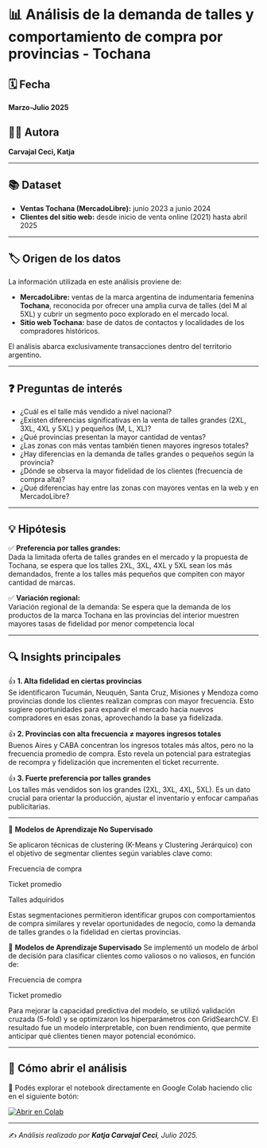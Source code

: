 # 📊 Análisis de la demanda de talles y comportamiento de compra por provincias - Tochana

## 🗓 Fecha
**Marzo-Julio 2025**

## 👩‍🎓 Autora
**Carvajal Ceci, Katja**

---

## 📚 Dataset
- **Ventas Tochana (MercadoLibre):** junio 2023 a junio 2024  
- **Clientes del sitio web:** desde inicio de venta online (2021) hasta abril 2025

---

## 🏷 Origen de los datos
La información utilizada en este análisis proviene de:
- **MercadoLibre:** ventas de la marca argentina de indumentaria femenina **Tochana**, reconocida por ofrecer una amplia curva de talles (del M al 5XL) y cubrir un segmento poco explorado en el mercado local.
- **Sitio web Tochana:** base de datos de contactos y localidades de los compradores históricos.

El análisis abarca exclusivamente transacciones dentro del territorio argentino.

---

## ❓ Preguntas de interés
- ¿Cuál es el talle más vendido a nivel nacional?
- ¿Existen diferencias significativas en la venta de talles grandes (2XL, 3XL, 4XL y 5XL) y pequeños (M, L, XL)?
- ¿Qué provincias presentan la mayor cantidad de ventas?
- ¿Las zonas con más ventas también tienen mayores ingresos totales?
- ¿Hay diferencias en la demanda de talles grandes o pequeños según la provincia?
- ¿Dónde se observa la mayor fidelidad de los clientes (frecuencia de compra alta)?
- ¿Qué diferencias hay entre las zonas con mayores ventas en la web y en MercadoLibre?

---

## 💡 Hipótesis
✅ **Preferencia por talles grandes:**  
Dada la limitada oferta de talles grandes en el mercado y la propuesta de Tochana, se espera que los talles 2XL, 3XL, 4XL y 5XL sean los más demandados, frente a los talles más pequeños que compiten con mayor cantidad de marcas.

✅ **Variación regional:**  
Variación regional de la demanda: Se espera que la demanda de los productos de la marca Tochana en las provincias del interior muestren mayores tasas de fidelidad por menor competencia local


---

## 🔍 Insights principales
👍 **1. Alta fidelidad en ciertas provincias**  
Se identificaron Tucumán, Neuquén, Santa Cruz, Misiones y Mendoza como provincias donde los clientes realizan compras con mayor frecuencia. Esto sugiere oportunidades para expandir el mercado hacia nuevos compradores en esas zonas, aprovechando la base ya fidelizada.

👍 **2. Provincias con alta frecuencia ≠ mayores ingresos totales**  
Buenos Aires y CABA concentran los ingresos totales más altos, pero no la frecuencia promedio de compra. Esto revela un potencial para estrategias de recompra y fidelización que incrementen el ticket recurrente.

👍 **3. Fuerte preferencia por talles grandes**  
Los talles más vendidos son los grandes (2XL, 3XL, 4XL, 5XL). Es un dato crucial para orientar la producción, ajustar el inventario y enfocar campañas publicitarias.

---
🔹 **Modelos de Aprendizaje No Supervisado**

Se aplicaron técnicas de clustering (K-Means y Clustering Jerárquico) con el objetivo de segmentar clientes según variables clave como:

Frecuencia de compra

Ticket promedio

Talles adquiridos

Estas segmentaciones permitieron identificar grupos con comportamientos de compra similares y revelar oportunidades de negocio, como la demanda de talles grandes o la fidelidad en ciertas provincias.

🔹 **Modelos de Aprendizaje Supervisado**
Se implementó un modelo de árbol de decisión para clasificar clientes como valiosos o no valiosos, en función de:

Frecuencia de compra

Ticket promedio

Para mejorar la capacidad predictiva del modelo, se utilizó validación cruzada (5-fold) y se optimizaron los hiperparámetros con GridSearchCV.
El resultado fue un modelo interpretable, con buen rendimiento, que permite anticipar qué clientes tienen mayor potencial económico.

---

## 🚀 Cómo abrir el análisis
📔 Podés explorar el notebook directamente en Google Colab haciendo clic en el siguiente botón:

[![Abrir en Colab](https://colab.research.google.com/assets/colab-badge.svg)](https://colab.research.google.com/github/KatjaCarvajalCeci/ProyectoDS_Parte2_CarvajalCeciKatja/blob/main/tochana_analisis.ipynb)

---

✍️ _Análisis realizado por **Katja Carvajal Ceci**, Julio 2025._
